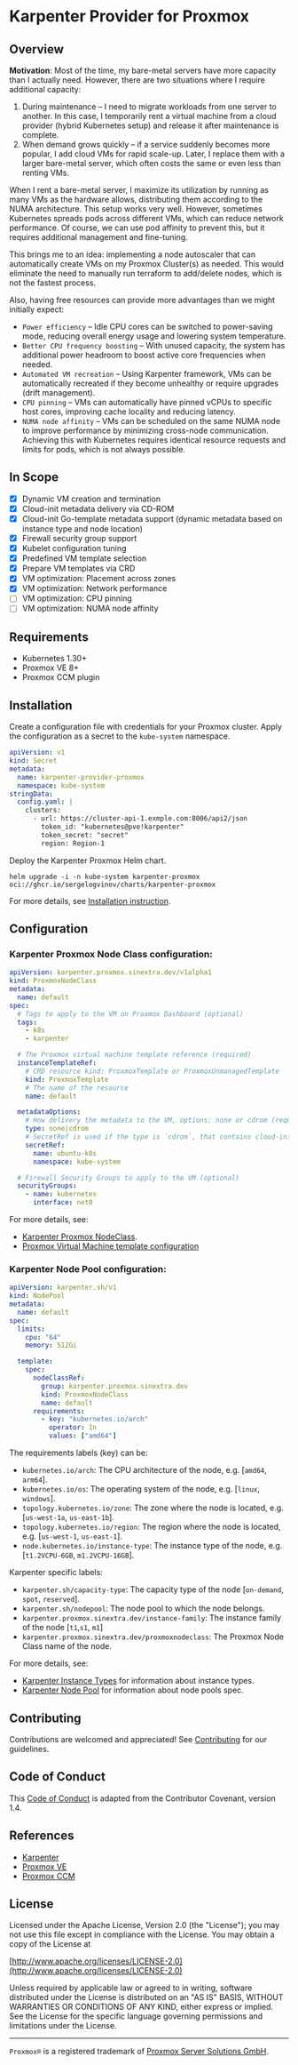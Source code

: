 # Karpenter Provider for Proxmox

## Overview

__Motivation__: Most of the time, my bare-metal servers have more capacity than I actually need.
However, there are two situations where I require additional capacity:

1. During maintenance – I need to migrate workloads from one server to another. In this case, I temporarily rent a virtual machine from a cloud provider (hybrid Kubernetes setup) and release it after maintenance is complete.
2. When demand grows quickly – if a service suddenly becomes more popular, I add cloud VMs for rapid scale-up. Later, I replace them with a larger bare-metal server, which often costs the same or even less than renting VMs.

When I rent a bare-metal server, I maximize its utilization by running as many VMs as the hardware allows, distributing them according to the NUMA architecture. This setup works very well. However, sometimes Kubernetes spreads pods across different VMs, which can reduce network performance. Of course, we can use pod affinity to prevent this, but it requires additional management and fine-tuning.

This brings me to an idea: implementing a node autoscaler that can automatically create VMs on my Proxmox Cluster(s) as needed. This would eliminate the need to manually run terraform to add/delete nodes, which is not the fastest process.

Also, having free resources can provide more advantages than we might initially expect:
* `Power efficiency` – Idle CPU cores can be switched to power-saving mode, reducing overall energy usage and lowering system temperature.
* `Better CPU frequency boosting` – With unused capacity, the system has additional power headroom to boost active core frequencies when needed.
* `Automated VM recreation` – Using Karpenter framework, VMs can be automatically recreated if they become unhealthy or require upgrades (drift management).
* `CPU pinning` – VMs can automatically have pinned vCPUs to specific host cores, improving cache locality and reducing latency.
* `NUMA node affinity` – VMs can be scheduled on the same NUMA node to improve performance by minimizing cross-node communication. Achieving this with Kubernetes requires identical resource requests and limits for pods, which is not always possible.

## In Scope

* [x] Dynamic VM creation and termination
* [x] Cloud-init metadata delivery via CD-ROM
* [x] Cloud-init Go-template metadata support (dynamic metadata based on instance type and node location)
* [x] Firewall security group support
* [x] Kubelet configuration tuning
* [x] Predefined VM template selection
* [x] Prepare VM templates via CRD
* [x] VM optimization: Placement across zones
* [x] VM optimization: Network performance
* [ ] VM optimization: CPU pinning
* [ ] VM optimization: NUMA node affinity

## Requirements

- Kubernetes 1.30+
- Proxmox VE 8+
- Proxmox CCM plugin

## Installation

Create a configuration file with credentials for your Proxmox cluster.
Apply the configuration as a secret to the `kube-system` namespace.

```yaml
apiVersion: v1
kind: Secret
metadata:
  name: karpenter-provider-proxmox
  namespace: kube-system
stringData:
  config.yaml: |
    clusters:
      - url: https://cluster-api-1.exmple.com:8006/api2/json
        token_id: "kubernetes@pve!karpenter"
        token_secret: "secret"
        region: Region-1
```

Deploy the Karpenter Proxmox Helm chart.

```shell
helm upgrade -i -n kube-system karpenter-proxmox oci://ghcr.io/sergelogvinov/charts/karpenter-proxmox
```

For more details, see [Installation instruction](docs/install.md).

## Configuration

### Karpenter Proxmox Node Class configuration:

```yaml
apiVersion: karpenter.proxmox.sinextra.dev/v1alpha1
kind: ProxmoxNodeClass
metadata:
  name: default
spec:
  # Tags to apply to the VM on Proxmox Dashboard (optional)
  tags:
    - k8s
    - karpenter

  # The Proxmox virtual machine template reference (required)
  instanceTemplateRef:
    # CRD resource kind: ProxmoxTemplate or ProxmoxUnmanagedTemplate
    kind: ProxmoxTemplate
    # The name of the resource
    name: default

  metadataOptions:
    # How delivery the metadata to the VM, options: none or cdrom (required)
    type: none|cdrom
    # SecretRef is used if the type is `cdrom`, that contains cloud-init metadata templates
    secretRef:
      name: ubuntu-k8s
      namespace: kube-system

  # Firewall Security Groups to apply to the VM (optional)
  securityGroups:
    - name: kubernetes
      interface: net0
```

For more details, see:
- [Karpenter Proxmox NodeClass](docs/nodeclass.md).
- [Proxmox Virtual Machine template configuration](docs/nodetemplateclass.md)

### Karpenter Node Pool configuration:

```yaml
apiVersion: karpenter.sh/v1
kind: NodePool
metadata:
  name: default
spec:
  limits:
    cpu: "64"
    memory: 512Gi

  template:
    spec:
      nodeClassRef:
        group: karpenter.proxmox.sinextra.dev
        kind: ProxmoxNodeClass
        name: default
      requirements:
        - key: "kubernetes.io/arch"
          operator: In
          values: ["amd64"]
```

The requirements labels (key) can be:

- `kubernetes.io/arch`: The CPU architecture of the node, e.g. [`amd64`, `arm64`].
- `kubernetes.io/os`: The operating system of the node, e.g. [`linux`, `windows`].
- `topology.kubernetes.io/zone`: The zone where the node is located, e.g. [`us-west-1a`, `us-east-1b`].
- `topology.kubernetes.io/region`: The region where the node is located, e.g. [`us-west-1`, `us-east-1`].
- `node.kubernetes.io/instance-type`: The instance type of the node, e.g. [`t1.2VCPU-6GB`, `m1.2VCPU-16GB`].

Karpenter specific labels:

- `karpenter.sh/capacity-type`: The capacity type of the node [`on-demand`, `spot`, `reserved`].
- `karpenter.sh/nodepool`: The node pool to which the node belongs.
- `karpenter.proxmox.sinextra.dev/instance-family`: The instance family of the node [`t1`,`s1`, `m1`]
- `karpenter.proxmox.sinextra.dev/proxmoxnodeclass`: The Proxmox Node Class name of the node.

For more details, see:
- [Karpenter Instance Types](docs/instancetypes.md) for information about instance types.
- [Karpenter Node Pool](https://karpenter.sh/docs/concepts/nodepools/) for information about node pools spec.

## Contributing

Contributions are welcomed and appreciated!
See [Contributing](CONTRIBUTING.md) for our guidelines.

## Code of Conduct

This [Code of Conduct](CODE_OF_CONDUCT.md) is adapted from the Contributor Covenant, version 1.4.

## References

- [Karpenter](https://karpenter.sh/)
- [Proxmox VE](https://www.proxmox.com/en/proxmox-ve)
- [Proxmox CCM](https://github.com/sergelogvinov/proxmox-cloud-controller-manager)

## License

Licensed under the Apache License, Version 2.0 (the "License");
you may not use this file except in compliance with the License.
You may obtain a copy of the License at

[http://www.apache.org/licenses/LICENSE-2.0](http://www.apache.org/licenses/LICENSE-2.0)

Unless required by applicable law or agreed to in writing, software
distributed under the License is distributed on an "AS IS" BASIS,
WITHOUT WARRANTIES OR CONDITIONS OF ANY KIND, either express or implied.
See the License for the specific language governing permissions and
limitations under the License.

---

`Proxmox®` is a registered trademark of [Proxmox Server Solutions GmbH](https://www.proxmox.com/en/about/company).
